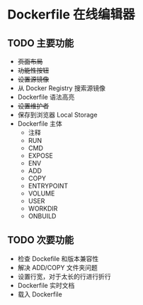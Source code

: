 # Dockerfile 在线编辑器

## TODO 主要功能
* ~~页面布局~~
* ~~功能性按钮~~
* ~~设置源镜像~~
* 从 Docker Registry 搜索源镜像
* Dockerfile 语法高亮
* ~~设置维护者~~
* 保存到浏览器 Local Storage
* Dockerfile 主体
  - 注释
  - RUN
  - CMD
  - EXPOSE
  - ENV
  - ADD
  - COPY
  - ENTRYPOINT
  - VOLUME
  - USER
  - WORKDIR
  - ONBUILD

## TODO 次要功能
* 检查 Dockefile 和版本兼容性
* 解决 ADD/COPY 文件夹问题
* 设置行宽，对于太长的行进行折行
* Dockerfile 实时文档
* 载入 Dockerfile
